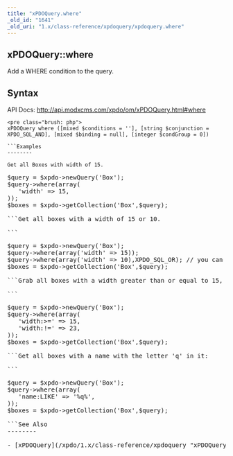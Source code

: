 ```yaml
---
title: "xPDOQuery.where"
_old_id: "1641"
_old_uri: "1.x/class-reference/xpdoquery/xpdoquery.where"
---
```


xPDOQuery::where
----------------

Add a WHERE condition to the query.

Syntax
------

API Docs: <http://api.modxcms.com/xpdo/om/xPDOQuery.html#where>

```
<pre class="brush: php">
xPDOQuery where ([mixed $conditions = ''], [string $conjunction = XPDO_SQL_AND], [mixed $binding = null], [integer $condGroup = 0])

```Examples
--------

Get all Boxes with width of 15.

```
<pre class="brush: php">
$query = $xpdo->newQuery('Box');
$query->where(array(
   'width' => 15,
));
$boxes = $xpdo->getCollection('Box',$query);

```Get all boxes with a width of 15 or 10.

```
<pre class="brush: php">
$query = $xpdo->newQuery('Box');
$query->where(array('width' => 15));
$query->where(array('width' => 10),XPDO_SQL_OR); // you can use orCondition here as well
$boxes = $xpdo->getCollection('Box',$query);

```Grab all boxes with a width greater than or equal to 15, but not with a width of 23.

```
<pre class="brush: php">
$query = $xpdo->newQuery('Box');
$query->where(array(
   'width:>=' => 15,
   'width:!=' => 23,
));
$boxes = $xpdo->getCollection('Box',$query);

```Get all boxes with a name with the letter 'q' in it:

```
<pre class="brush: php">
$query = $xpdo->newQuery('Box');
$query->where(array(
   'name:LIKE' => '%q%',
));
$boxes = $xpdo->getCollection('Box',$query);

```See Also
--------

- [xPDOQuery](/xpdo/1.x/class-reference/xpdoquery "xPDOQuery")
